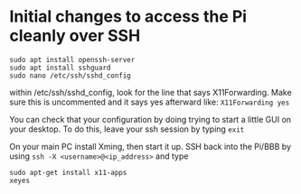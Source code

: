 # Initial changes to access the Pi cleanly over SSH
 ```
 sudo apt install openssh-server
 sudo apt install sshguard
 sudo nano /etc/ssh/sshd_config
 ```
 within /etc/ssh/sshd_config, look for the line that says X11Forwarding. Make sure this is uncommented and it says yes afterward like: `X11Forwarding yes`
 
 You can check that your configuration by doing trying to start a little GUI on your desktop. To do this, leave your ssh session by typing `exit`
 
 On your main PC install Xming, then start it up. SSH back into the Pi/BBB by using `ssh -X <username>@<ip_address>` and type
 
 ```
sudo apt-get install x11-apps
xeyes
```